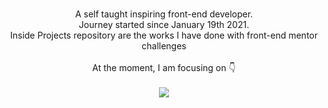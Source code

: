 <p align="center">
  <br>
   A self taught inspiring front-end developer.
  <br>
  Journey started since January 19th 2021.
  <br>
  Inside Projects repository are the works I have done with front-end mentor challenges
  <br>
  <br>
   At the moment, I am focusing on 👇 
  <br>
  <br>
  <a  href="https://github.com/a331998513/projects">
    <img align="center" src="https://github-readme-stats.vercel.app/api/top-langs/?username=a331998513" />
  </a>
</p>
